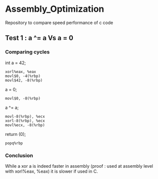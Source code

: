 # Assembly_Optimization
Repository to compare speed performance of c code

## Test 1 : a ^= a		Vs		a = 0

### Comparing cycles
int a = 42;
```
xorl%eax, %eax
movl$0, -4(%rbp)
movl$42, -8(%rbp)
```

a = 0;
```
movl$0, -8(%rbp)
```

a ^= a;
```
movl-8(%rbp), %ecx
xorl-8(%rbp), %ecx
movl%ecx, -8(%rbp)
```

return (0);
```
popq%rbp
```

### Conclusion
While a xor a is indeed faster in assembly (proof : used at assembly level with xorl%eax, %eax)
it is slower if used in C.
